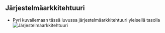##  Järjestelmäarkkitehtuuri

* Pyri kuvailemaan tässä luvussa järjestelmäarkkitehtuuri yleisellä tasolla
 ![Järjestelmäarkkitehtuuri](http://users.metropolia.fi/~ilkkapel/Ojl/J%C3%A4rjestelm%C3%A4arkkitehtuuri_iLobby.jpg)

